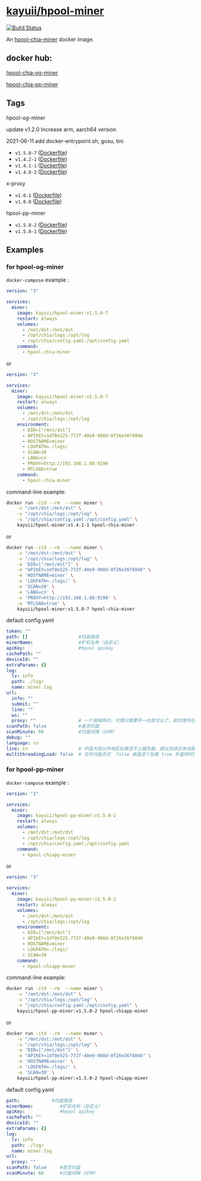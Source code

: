 # [kayuii/hpool-miner](https://github.com/Kayuii/hpool-miner)

[![Build Status](https://travis-ci.com/Kayuii/hpool-miner.svg?branch=master)](https://travis-ci.com/Kayuii/hpool-miner)

An [hpool-chia-miner](https://github.com/hpool-dev/chia-miner) docker image.

## docker hub:
[hpool-chia-og-miner](https://hub.docker.com/r/kayuii/hpool-og-miner)

[hpool-chia-pp-miner](https://hub.docker.com/r/kayuii/hpool-pp-miner)

## Tags

hpool-og-miner

update v1.2.0 Increase arm, aarch64 version

2021-06-11 add docker-entrypoint.sh, gosu, tini

- `v1.5.0-7` ([Dockerfile](https://github.com/Kayuii/hpool-miner/blob/master/hpool-og/miner-v1.5.0-7/Dockerfile))
- `v1.4.2-1` ([Dockerfile](https://github.com/Kayuii/hpool-miner/blob/master/hpool-og/miner-v1.4.2-1/Dockerfile))
- `v1.4.1-1` ([Dockerfile](https://github.com/Kayuii/hpool-miner/blob/master/hpool-og/miner-v1.4.1-1/Dockerfile))
- `v1.4.0-2` ([Dockerfile](https://github.com/Kayuii/hpool-miner/blob/master/hpool-og/miner-v1.4.0-2/Dockerfile))

x-proxy

- `v1.0.1` ([Dockerfile](https://github.com/Kayuii/hpool-miner/blob/master/x-proxy/xproxy-v1.0.1/Dockerfile))
- `v1.0.0` ([Dockerfile](https://github.com/Kayuii/hpool-miner/blob/master/x-proxy/xproxy-v1.0.0/Dockerfile))


hpool-pp-miner

- `v1.5.0-2` ([Dockerfile](https://github.com/Kayuii/hpool-miner/blob/master/hpool-pp/miner-v1.5.0-2/Dockerfile))
- `v1.5.0-1` ([Dockerfile](https://github.com/Kayuii/hpool-miner/blob/master/hpool-pp/miner-v1.5.0-1/Dockerfile))

## Examples

### for hpool-og-miner

`docker-compose` example :

```yml
version: "3"

services:
  miner:
    image: kayuii/hpool-miner:v1.5.0-7
    restart: always
    volumes:
      - /mnt/dst:/mnt/dst
      - /opt/chia/logs:/opt/log
      - /opt/chia/config.yaml:/opt/config.yaml
    command:
      - hpool-chia-miner
```
or
```yml
version: "3"

services:
  miner:
    image: kayuii/hpool-miner:v1.5.0-7
    restart: always
    volumes:
      - /mnt/dst:/mnt/dst
      - /opt/chia/logs:/opt/log
    environment:
      - DIR=["/mnt/dst"]
      - APIKEY=1df8e525-772f-40e9-908d-0f26e36f8046
      - HOSTNAME=miner
      - LOGPATH=./logs/
      - SCAN=30
      - LANG=cn
      - PROXY=http://192.168.1.88:9190
      - MTLOAD=true
    command:
      - hpool-chia-miner
```

command-line example:

```sh
docker run -itd --rm  --name miner \
    -v "/mnt/dst:/mnt/dst" \
    -v "/opt/chia/logs:/opt/log" \
    -v "/opt/chia/config.yaml:/opt/config.yaml" \
    kayuii/hpool-miner:v1.4.1-1 hpool-chia-miner
```
or
```sh
docker run -itd --rm  --name miner \
    -v "/mnt/dst:/mnt/dst" \
    -v "/opt/chia/logs:/opt/log" \
    -e 'DIR=["/mnt/dst"]' \
    -e "APIKEY=1df8e525-772f-40e9-908d-0f26e36f8046" \
    -e 'HOSTNAME=miner' \
    -e 'LOGPATH=./logs/' \
    -e 'SCAN=30' \
    -e 'LANG=cn' \
    -e 'PROXY=http://192.168.1.88:9190' \
    -e 'MTLOAD=true' \
    kayuii/hpool-miner:v1.5.0-7 hpool-chia-miner
```

default config.yaml

```yaml
token: ""
path: []                   #扫盘路径
minerName:                 #矿机名称（自定义）
apiKey:                    #hpool apikey
cachePath: ""
deviceId: ""
extraParams: {}
log:
  lv: info
  path: ./log/
  name: miner.log
url:
  info: ""
  submit: ""
  line: ""
  ws: ""
  proxy: ""                # 一个局域网内，代理只需要开一台就可以了，如代理所在的机器Ip是192.168.1.88，端口9190
scanPath: false            #是否扫盘
scanMinute: 60             #扫盘间隔（分钟）
debug: ""
language: cn
line: cn                   # 中国大陆以外地区如果连不上服务器，建议选择日本线路。 jp
multithreadingLoad: false  # 文件扫盘方式  false 单盘逐个加载 true 多盘同时加载
```

### for hpool-pp-miner

`docker-compose` example :

```yml
version: "3"

services:
  miner:
    image: kayuii/hpool-pp-miner:v1.5.0-2
    restart: always
    volumes:
      - /mnt/dst:/mnt/dst
      - /opt/chia/logs:/opt/log
      - /opt/chia/config.yaml:/opt/config.yaml
    command:
      - hpool-chiapp-miner
```
or
```yml
version: "3"

services:
  miner:
    image: kayuii/hpool-pp-miner:v1.5.0-2
    restart: always
    volumes:
      - /mnt/dst:/mnt/dst
      - /opt/chia/logs:/opt/log
    environment:
      - DIR=["/mnt/dst"]
      - APIKEY=1df8e525-772f-40e9-908d-0f26e36f8046
      - HOSTNAME=miner
      - LOGPATH=./logs/
      - SCAN=30
    command:
      - hpool-chiapp-miner
```

command-line example:

```sh
docker run -itd --rm  --name miner \
    -v "/mnt/dst:/mnt/dst" \
    -v "/opt/chia/logs:/opt/log" \
    -v "/opt/chia/config.yaml:/opt/config.yaml" \
    kayuii/hpool-pp-miner:v1.5.0-2 hpool-chiapp-miner
```
or
```sh
docker run -itd --rm  --name miner \
    -v "/mnt/dst:/mnt/dst" \
    -v "/opt/chia/logs:/opt/log" \
    -e 'DIR=["/mnt/dst"]' \
    -e "APIKEY=1df8e525-772f-40e9-908d-0f26e36f8046" \
    -e 'HOSTNAME=miner' \
    -e 'LOGPATH=./logs/' \
    -e 'SCAN=30' \
    kayuii/hpool-pp-miner:v1.5.0-2 hpool-chiapp-miner
```

default config.yaml

```yaml
path:            #扫盘路径
minerName:          #矿机名称（自定义）
apiKey:             #hpool apikey
cachePath: ""
deviceId: ""
extraParams: {}
log:
  lv: info
  path: ./log/
  name: miner.log
url:
  proxy: ""
scanPath: false     #是否扫盘
scanMinute: 60      #扫盘间隔（分钟）
```
